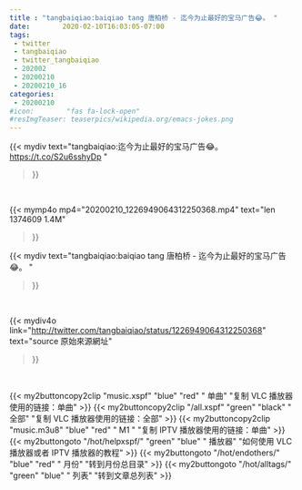 ```yaml
---
title : "tangbaiqiao:baiqiao tang 唐柏桥 - 迄今为止最好的宝马广告😂。 "
date:        2020-02-10T16:03:05-07:00
tags:
 - twitter
 - tangbaiqiao
 - twitter_tangbaiqiao
 - 202002
 - 20200210
 - 20200210_16
categories:
 - 20200210
#icon:        "fas fa-lock-open"
#resImgTeaser: teaserpics/wikipedia.org/emacs-jokes.png
---
```


{{< mydiv text="tangbaiqiao:迄今为止最好的宝马广告😂。 https://t.co/S2u6sshyDp "
>}}
<br>


{{< mymp4o mp4="20200210_1226949064312250368.mp4"
text="len 1374609    1.4M"
>}}


{{< mydiv text="tangbaiqiao:baiqiao tang 唐柏桥 - 迄今为止最好的宝马广告😂。 "
>}}
<br>

{{< mydiv4o link="http://twitter.com/tangbaiqiao/status/1226949064312250368"
text="source 原始來源網址"
>}}


<br>



{{< my2buttoncopy2clip "music.xspf"        "blue"   "red"    " 单曲"  "复制 VLC 播放器使用的链接：单曲" >}} {{< my2buttoncopy2clip "/all.xspf"         "green"  "black"  " 全部"  "复制 VLC 播放器使用的链接：全部" >}} {{< my2buttoncopy2clip "music.m3u8"        "blue"   "red"    " M1 "    "复制 IPTV 播放器使用的链接：单曲" >}} {{< my2buttongoto      "/hot/helpxspf/"    "green"  "blue"   " 播放器" "如何使用 VLC 播放器或者 IPTV 播放器的教程" >}} {{< my2buttongoto      "/hot/endothers/"   "blue"   "red"    " 月份"   "转到月份总目录" >}} {{< my2buttongoto      "/hot/alltags/"     "green"  "blue"   " 列表"   "转到文章总列表" >}} 
